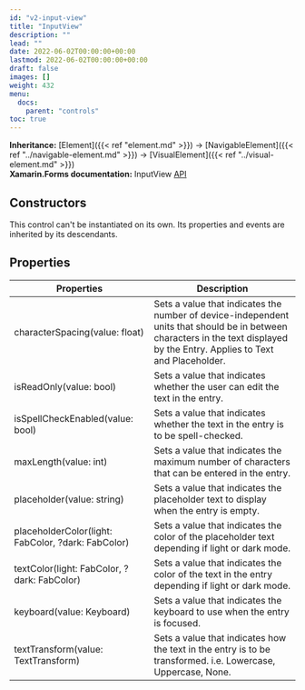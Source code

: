 ```yaml
---
id: "v2-input-view"
title: "InputView"
description: ""
lead: ""
date: 2022-06-02T00:00:00+00:00
lastmod: 2022-06-02T00:00:00+00:00
draft: false
images: []
weight: 432
menu:
  docs:
    parent: "controls"
toc: true
---
```


**Inheritance:** [Element]({{< ref "element.md" >}}) -> [NavigableElement]({{< ref "../navigable-element.md" >}}) -> [VisualElement]({{< ref "../visual-element.md" >}})  
**Xamarin.Forms documentation:** InputView [API](https://docs.microsoft.com/en-us/dotnet/api/xamarin.forms.inputview)

## Constructors

This control can't be instantiated on its own. Its properties and events are inherited by its descendants.

## Properties

| Properties | Description |
|--|--|
| characterSpacing(value: float) | Sets a value that indicates the number of device-independent units that should be in between characters in the text displayed by the Entry. Applies to Text and Placeholder. |
| isReadOnly(value: bool) | Sets a value that indicates whether the user can edit the text in the entry. |
| isSpellCheckEnabled(value: bool) | Sets a value that indicates whether the text in the entry is to be spell-checked. |
| maxLength(value: int) | Sets a value that indicates the maximum number of characters that can be entered in the entry. |
| placeholder(value: string) | Sets a value that indicates the placeholder text to display when the entry is empty. |
| placeholderColor(light: FabColor, ?dark: FabColor) | Sets a value that indicates the color of the placeholder text depending if light or dark mode. |
| textColor(light: FabColor, ?dark: FabColor) | Sets a value that indicates the color of the text in the entry depending if light or dark mode. |
| keyboard(value: Keyboard) | Sets a value that indicates the keyboard to use when the entry is focused. |
| textTransform(value: TextTransform) | Sets a value that indicates how the text in the entry is to be transformed. i.e. Lowercase, Uppercase, None. |
